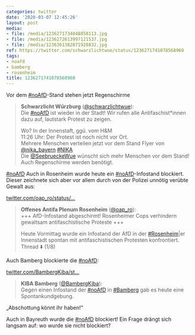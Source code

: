```yaml
---
categories: twitter
date: '2020-03-07 12:45:26'
layout: post
media:
- file: /media/1236271734048858113.jpg
- file: /media/1236272613997121537.jpg
- file: /media/1236361382871928832.jpg
ref: https://twitter.com/schwarzlichtwue/status/1236271741078568960
tags:
- noafd
- bamberg
- rosenheim
title: 1236271741078568960
---
```

Vor dem [#noAfD](/t/noafd)-Stand stehen jetzt Regenschirme  
> <b>Schwarzlicht Würzburg</b> ([@schwarzlichtwue](https://twitter.com/schwarzlichtwue)):  
>Die [#noAfD](/t/noafd) ist wieder in der Stadt! Wir rufen alle Antifaschist\*innen dazu auf, lautstark Protest zu zeigen.  
>  
>Wo? In der Innenstaft, ggü. vom H&amp;M   
>11:26 Uhr: Der Protest ist noch nicht vor Ort.   
>Mehrere Menschen verteilen jetzt vor dem Stand Flyer von [@nika_bayern](https://twitter.com/nika_bayern) [#NIKA](/t/nika)   
>Die [@SeebrueckeWue](https://twitter.com/SeebrueckeWue) wünscht sich mehr Menschen vor dem Stand! Auch Regenschirme werden benötigt.  


[#noAfD](/t/noafd) 
Auch in Rosenheim wurde heute ein [#noAfD](/t/noafd)-Infostand blockiert. Dieser zeichnete sich aber vor allem durch von der Polizei unnötig verübte Gewalt aus:

[twitter.com/oap_ro/status/…](https://twitter.com/oap_ro/status/1236305191005237249?s=19)
> <b>Offenes Antifa Plenum Rosenheim</b> ([@oap_ro](https://twitter.com/oap_ro)):  
>+++ AfD-Infostand abgeschirmt! Rosenheimer Cops verhindern gewaltsam antifaschistische Proteste +++  
>  
>  
>  
>Heute Vormittag wurde ein Infostand der AfD in der [#Rosenheim](/t/rosenheim)|er Innenstadt spontan mit antifaschistischen Protesten konfrontiert. Thread ⬇️ (1/8)   


Auch Bamberg blockierte die [#noAfD](/t/noafd):

[twitter.com/BambergKiba/st…](https://twitter.com/BambergKiba/status/1236284780016271363?s=19)
> <b>KIBA Bamberg</b> ([@BambergKiba](https://twitter.com/BambergKiba)):  
>Gegen einen Infostand der [#noAfD](/t/noafd) in [#Bamberg](/t/bamberg) gab es heute eine Spontankundgebung.   


„Abschottung könnt ihr haben!“



Auch in Bayreuth wurde die [#noAfD](/t/noafd) blockiert! Ein Frage drängt sich langsam auf: wo wurde sie nicht blockiert? 